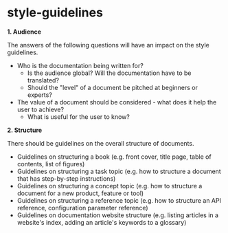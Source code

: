 # style-guidelines

**1. Audience**

The answers of the following questions will have an impact on the style guidelines.

- Who is the documentation being written for? 
  - Is the audience global? Will the documentation have to be translated? 
  - Should the "level" of a document be pitched at beginners or experts?
- The value of a document should be considered - what does it help the user to achieve? 
  - What is useful for the user to know?
  
  
**2. Structure**

There should be guidelines on the overall structure of documents.

- Guidelines on structuring a book (e.g. front cover, title page, table of contents, list of figures)
- Guidelines on structuring a task topic (e.g. how to structure a document that has step-by-step instructions)
- Guidelines on structuring a concept topic (e.g. how to structure a document for a new product, feature or tool)
- Guidelines on structuring a reference topic (e.g. how to structure an API reference, configuration parameter reference)
- Guidelines on documentation website structure (e.g. listing articles in a website's index, adding an article's keywords to a glossary) 
